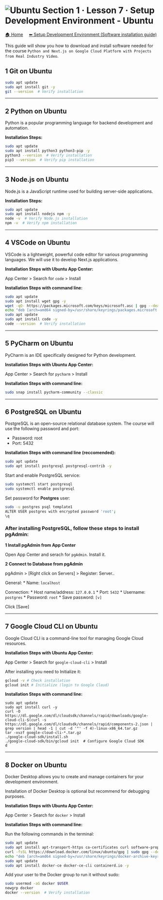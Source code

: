 # ![Ubuntu](https://raw.githubusercontent.com/ditlef9/python-nextjs-postgresql-devsecops-gcp/main/_docs/ubuntu-32x23.png)  Section 1 · Lesson 7 · Setup Development Environment - Ubuntu 

[🏠 Home](../../)
&nbsp; &nbsp;
[⬅ Setup Development Environment (Software installation guide)](../../#%EF%B8%8F-2-setup-development-environment-software-installation-guide)

This guide will show you how to download and install software needed for the course
`Python and Next.js on Google Cloud Platform with Projects from Real Industry Video`.


## 1 Git on Ubuntu

```bash
sudo apt update
sudo apt install git -y
git --version  # Verify installation
```

---

## 2 Python on Ubuntu

Python is a popular programming language for backend development and automation.

**Installation Steps:**

```bash
sudo apt update
sudo apt install python3 python3-pip -y
python3 --version  # Verify installation
pip3 --version  # Verify pip installation
```

---

## 3 Node.js on Ubuntu

Node.js is a JavaScript runtime used for building server-side applications.


**Installation Steps:**

```bash
sudo apt update
sudo apt install nodejs npm -y
node -v  # Verify Node.js installation
npm -v  # Verify npm installation
```

---

## 4 VSCode on Ubuntu

VSCode is a lightweight, powerful code editor for various programming languages. We will use it to develop Next.js applications.

**Installation Steps with Ubuntu App Center:**

App Center > Search for `code` > Install


**Installation Steps with command line:**
```bash
sudo apt update
sudo apt install wget gpg -y
wget -qO- https://packages.microsoft.com/keys/microsoft.asc | gpg --dearmor | sudo tee /usr/share/keyrings/packages.microsoft.gpg > /dev/null
echo "deb [arch=amd64 signed-by=/usr/share/keyrings/packages.microsoft.gpg] https://packages.microsoft.com/repos/code stable main" | sudo tee /etc/apt/sources.list.d/vscode.list
sudo apt update
sudo apt install code -y
code --version  # Verify installation
```


---

## 5 PyCharm on Ubuntu


PyCharm is an IDE specifically designed for Python development.

**Installation Steps with Ubuntu App Center:**

App Center > Search for `pycharm` > Install


**Installation Steps with command line:**


```bash
sudo snap install pycharm-community --classic
```

---

## 6 PostgreSQL on Ubuntu

PostgreSQL is an open-source relational database system. The course will use the following password and port:

* Password: root
* Port: 5432


**Installation Steps with command line (reccomended):**
```bash
sudo apt update
sudo apt install postgresql postgresql-contrib -y
```

Start and enable PostgreSQL service:
```bash
sudo systemctl start postgresql
sudo systemctl enable postgresql
```

Set password for **Postgres** user:
```bash
sudo -u postgres psql template1
ALTER USER postgres with encrypted password 'root';
\q
```


### After installing PostgreSQL, follow these steps to install pgAdmin:


**1 Install pgAdmin from App Center**

Open App Center and serach for `pgAdmin`. Install it.

**2 Connect to Database from pgAdmin**

pgAdmin > [Right click on Servers] > Register: Server..

General:
    * Name: `localhost`

Connection:
    * Host name/address: `127.0.0.1`
    * Port: `5432`
    * Username: `postgres`
    * Password: `root`
    * Save password: `[v]`

Click [Save]


---

## 7 Google Cloud CLI on Ubuntu

Google Cloud CLI is a command-line tool for managing Google Cloud resources.

**Installation Steps with Ubuntu App Center:**

App Center > Search for `google-cloud-cli` > Install

After installing you need to Initialize it:

```bash
gcloud -v # Check installation
gcloud init # Initialize (login to Google Cloud)
```

**Installation Steps with command line:**

```
sudo apt update
sudo apt install curl -y
curl -O https://dl.google.com/dl/cloudsdk/channels/rapid/downloads/google-cloud-cli-$(curl -s https://dl.google.com/dl/cloudsdk/channels/rapid/components-2.json | grep version | head -1 | cut -d '"' -f 4)-linux-x86_64.tar.gz
tar -xvzf google-cloud-cli-*.tar.gz
./google-cloud-sdk/install.sh
./google-cloud-sdk/bin/gcloud init  # Configure Google Cloud SDK
d
```


---

## 8 Docker on Ubuntu


Docker Desktop allows you to create and manage containers for your development environment.

Installation of Docker Desktop is optional but recommend for debugging purposes.


**Installation Steps with Ubuntu App Center:**

App Center > Search for `docker` > Install


**Installation Steps with command line:**

Run the following commands in the terminal:

```bash
sudo apt update
sudo apt install apt-transport-https ca-certificates curl software-properties-common -y
curl -fsSL https://download.docker.com/linux/ubuntu/gpg | sudo gpg --dearmor -o /usr/share/keyrings/docker-archive-keyring.gpg
echo "deb [arch=amd64 signed-by=/usr/share/keyrings/docker-archive-keyring.gpg] https://download.docker.com/linux/ubuntu $(lsb_release -cs) stable" | sudo tee /etc/apt/sources.list.d/docker.list > /dev/null
sudo apt update
sudo apt install docker-ce docker-ce-cli containerd.io -y
```

Add your user to the Docker group to run it without sudo:

```bash
sudo usermod -aG docker $USER
newgrp docker
docker --version  # Verify installation

```